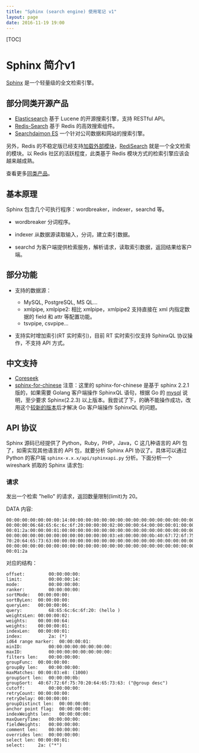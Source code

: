 ```yaml
---
title: "Sphinx (search engine) 使用笔记 v1"
layout: page
date: 2016-11-19 19:00
---
```


[TOC]

# Sphinx 简介v1

[Sphinx](http://sphinxsearch.com/) 是一个轻量级的全文检索引擎。

## 部分同类开源产品

- [Elasticsearch](https://drive.google.com/file/d/1DasOWAvYWcPfLG1UbUCVN-UzpXHXdLJa/view) 基于 Lucene 的开源搜索引擎，支持 RESTful API。
- [Redis-Search](https://github.com/huacnlee/redis-search) 基于 Redis 的高效搜索组件。
- [Searchdaimon ES](http://www.searchdaimon.com/) 一个针对公司数据和网站的搜索引擎。

另外，Redis 的不稳定版已经支持[加载外部模块](http://antirez.com/news/106)，[RediSearch](https://github.com/RedisLabsModules/RediSearch) 就是一个全文检索的模块。以 Redis 社区的活跃程度，此类基于 Redis 模块方式的检索引擎应该会越来越成熟。

查看更多[同类产品](https://en.wikipedia.org/wiki/Full-text_search)。

## 基本原理

Sphinx 包含几个可执行程序：wordbreaker，indexer，searchd 等。

- wordbreaker 分词程序。

- indexer 从数据源读取输入，分词，建立索引数据。

- searchd 为客户端提供检索服务，解析请求，读取索引数据，返回结果给客户端。

## 部分功能

- 支持的数据源：
  * MySQL, PostgreSQL, MS QL...
  * xmlpipe, xmlpipe2: 相比 xmlpipe，xmlpipe2 支持直接在 xml 内指定数据的 field 和 attr 等配置功能。
  * tsvpipe, csvpipe...

- 支持实时增加索引(RT 实时索引)，目前 RT 实时索引仅支持 SphinxQL 协议操作，不支持 API 方式。

## 中文支持

- [Coreseek](http://www.coreseek.cn/)
- [sphinx-for-chinese](http://sphinxsearchcn.github.io/) 注意：这里的 sphinx-for-chinese 是基于 sphinx 2.2.1 版的，如果需要 Golang 客户端操作 SphinxQL 语句，根据 Go 的 [mysql](https://github.com/go-sql-driver/mysql) 说明，至少要求 Sphinx(2.2.3) 以上版本。我尝试了下，的确不能操作成功，改用这个[较新的版本](https://github.com/eric1688/sphinx)后才解决 Go 客户端操作 SphinxQL 的问题。

## API 协议

Sphinx 源码已经提供了 Python，Ruby，PHP，Java，C 这几种语言的 API 包了，如需实现其他语言的 API 包，就要分析 Sphinx API 协议了。具体可以通过 Python 的客户端 `sphinx-x.x.x/api/sphinxapi.py` 分析。下面分析一个 wireshark 抓取的 Sphinx 请求包:

### 请求

发出一个检索 "hello" 的请求，返回数量限制(limit)为 20。

DATA 内容:

```
00:00:00:00:00:00:00:14:00:00:00:00:00:00:00:00:00:00:00:00:00:00:00:00:
00:00:00:06:68:65:6c:6c:6f:20:00:00:00:02:00:00:00:64:00:00:00:01:00:00:
00:01:2a:00:00:00:01:00:00:00:00:00:00:00:00:00:00:00:00:00:00:00:00:00:
00:00:00:00:00:00:00:00:00:00:00:00:00:03:e8:00:00:00:0b:40:67:72:6f:75:
70:20:64:65:73:63:00:00:00:00:00:00:00:00:00:00:00:00:00:00:00:00:00:00:
00:00:00:00:00:00:00:00:00:00:00:00:00:00:00:00:00:00:00:00:00:00:00:00:
00:01:2a
```

对应的结构：

```
offset:	        00:00:00:00:
limit:	        00:00:00:14:
mode:	        00:00:00:00:
ranker:	        00:00:00:00:
sortMode:	00:00:00:00:
sortByLen:	00:00:00:00:
queryLen:	00:00:00:06:
query:	        68:65:6c:6c:6f:20: (hello )
weightsLen:	00:00:00:02:
weights:	00:00:00:64:
weights:	00:00:00:01:
indexLen:	00:00:00:01:
index:	        2a: (*)
id64 range marker:	00:00:00:01:
minID:	        00:00:00:00:00:00:00:00:
maxID:	        00:00:00:00:00:00:00:00:
filters len:	00:00:00:00:
groupFunc:	00:00:00:00:
groupBy len:	00:00:00:00:
maxMatches:	00:00:03:e8: (1000)
groupSort len:	00:00:00:0b:
groupSort:	40:67:72:6f:75:70:20:64:65:73:63: ("@group desc")
cutoff:	        00:00:00:00:
retryCount:	00:00:00:00:
retryDelay:	00:00:00:00:
groupDistinct len:	00:00:00:00:
anchor point flag:	00:00:00:00:
indexWeights len:	00:00:00:00:
maxQueryTime:	00:00:00:00:
fieldWeights:	00:00:00:00:
comment len:	00:00:00:00:
overrides len:	00:00:00:00:
select len:	00:00:00:01:
select:		2a: ("*")
```

